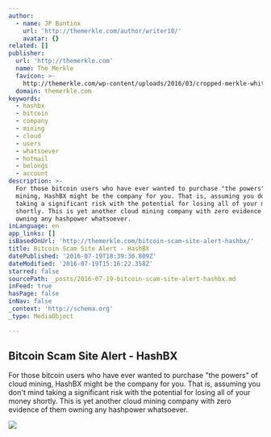 ```yaml
---
author:
  - name: JP Buntinx
    url: 'http://themerkle.com/author/writer10/'
    avatar: {}
related: []
publisher:
  url: 'http://themerkle.com'
  name: The Merkle
  favicon: >-
    http://themerkle.com/wp-content/uploads/2016/03/cropped-merkle-white-1-192x192.png
  domain: themerkle.com
keywords:
  - hashbx
  - bitcoin
  - company
  - mining
  - cloud
  - users
  - whatsoever
  - hotmail
  - belongs
  - account
description: >-
  For those bitcoin users who have ever wanted to purchase "the powers" of cloud
  mining, HashBX might be the company for you. That is, assuming you don't mind
  taking a significant risk with the potential for losing all of your money
  shortly. This is yet another cloud mining company with zero evidence of them
  owning any hashpower whatsoever.
inLanguage: en
app_links: []
isBasedOnUrl: 'http://themerkle.com/bitcoin-scam-site-alert-hashbx/'
title: Bitcoin Scam Site Alert - HashBX
datePublished: '2016-07-19T18:39:30.809Z'
dateModified: '2016-07-19T15:16:22.358Z'
starred: false
sourcePath: _posts/2016-07-19-bitcoin-scam-site-alert-hashbx.md
inFeed: true
hasPage: false
inNav: false
_context: 'http://schema.org'
_type: MediaObject

---
```

<article style=""><h1>Bitcoin Scam Site Alert - HashBX</h1><p>For those bitcoin users who have ever wanted to purchase "the powers" of cloud mining, HashBX might be the company for you. That is, assuming you don't mind taking a significant risk with the potential for losing all of your money shortly. This is yet another cloud mining company with zero evidence of them owning any hashpower whatsoever.</p><img src="http://themerkle.com/wp-content/uploads/2016/07/shutterstock_381612565-1.jpg" /></article>